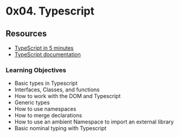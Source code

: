 # 0x04. Typescript
## Resources
* [TypeScript in 5 minutes](https://intranet.alxswe.com/rltoken/iRzgJkkaCRQdVlrERbY1Og)
* [TypeScript documentation](https://intranet.alxswe.com/rltoken/U2ehqajGPvrABFnDyF0tvQ)
### Learning Objectives
* Basic types in Typescript
* Interfaces, Classes, and functions
* How to work with the DOM and Typescript
* Generic types
* How to use namespaces
* How to merge declarations
* How to use an ambient Namespace to import an external library
* Basic nominal typing with Typescript